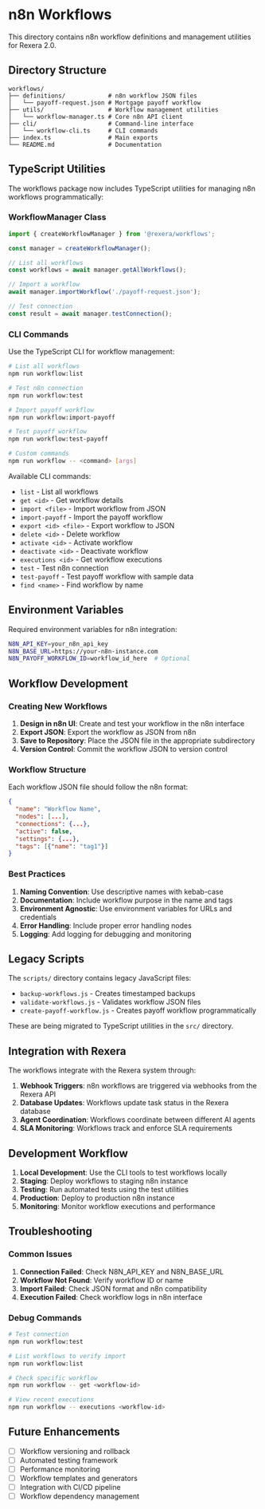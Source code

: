 # n8n Workflows

This directory contains n8n workflow definitions and management utilities for Rexera 2.0.

## Directory Structure

```
workflows/
├── definitions/            # n8n workflow JSON files
│   └── payoff-request.json # Mortgage payoff workflow
├── utils/                  # Workflow management utilities
│   └── workflow-manager.ts # Core n8n API client
├── cli/                    # Command-line interface
│   └── workflow-cli.ts     # CLI commands
├── index.ts                # Main exports
└── README.md               # Documentation
```

## TypeScript Utilities

The workflows package now includes TypeScript utilities for managing n8n workflows programmatically:

### WorkflowManager Class

```typescript
import { createWorkflowManager } from '@rexera/workflows';

const manager = createWorkflowManager();

// List all workflows
const workflows = await manager.getAllWorkflows();

// Import a workflow
await manager.importWorkflow('./payoff-request.json');

// Test connection
const result = await manager.testConnection();
```

### CLI Commands

Use the TypeScript CLI for workflow management:

```bash
# List all workflows
npm run workflow:list

# Test n8n connection
npm run workflow:test

# Import payoff workflow
npm run workflow:import-payoff

# Test payoff workflow
npm run workflow:test-payoff

# Custom commands
npm run workflow -- <command> [args]
```

Available CLI commands:
- `list` - List all workflows
- `get <id>` - Get workflow details
- `import <file>` - Import workflow from JSON
- `import-payoff` - Import the payoff workflow
- `export <id> <file>` - Export workflow to JSON
- `delete <id>` - Delete workflow
- `activate <id>` - Activate workflow
- `deactivate <id>` - Deactivate workflow
- `executions <id>` - Get workflow executions
- `test` - Test n8n connection
- `test-payoff` - Test payoff workflow with sample data
- `find <name>` - Find workflow by name

## Environment Variables

Required environment variables for n8n integration:

```bash
N8N_API_KEY=your_n8n_api_key
N8N_BASE_URL=https://your-n8n-instance.com
N8N_PAYOFF_WORKFLOW_ID=workflow_id_here  # Optional
```

## Workflow Development

### Creating New Workflows

1. **Design in n8n UI**: Create and test your workflow in the n8n interface
2. **Export JSON**: Export the workflow as JSON from n8n
3. **Save to Repository**: Place the JSON file in the appropriate subdirectory
4. **Version Control**: Commit the workflow JSON to version control

### Workflow Structure

Each workflow JSON file should follow the n8n format:

```json
{
  "name": "Workflow Name",
  "nodes": [...],
  "connections": {...},
  "active": false,
  "settings": {...},
  "tags": [{"name": "tag1"}]
}
```

### Best Practices

1. **Naming Convention**: Use descriptive names with kebab-case
2. **Documentation**: Include workflow purpose in the name and tags
3. **Environment Agnostic**: Use environment variables for URLs and credentials
4. **Error Handling**: Include proper error handling nodes
5. **Logging**: Add logging for debugging and monitoring

## Legacy Scripts

The `scripts/` directory contains legacy JavaScript files:
- `backup-workflows.js` - Creates timestamped backups
- `validate-workflows.js` - Validates workflow JSON files
- `create-payoff-workflow.js` - Creates payoff workflow programmatically

These are being migrated to TypeScript utilities in the `src/` directory.

## Integration with Rexera

The workflows integrate with the Rexera system through:

1. **Webhook Triggers**: n8n workflows are triggered via webhooks from the Rexera API
2. **Database Updates**: Workflows update task status in the Rexera database
3. **Agent Coordination**: Workflows coordinate between different AI agents
4. **SLA Monitoring**: Workflows track and enforce SLA requirements

## Development Workflow

1. **Local Development**: Use the CLI tools to test workflows locally
2. **Staging**: Deploy workflows to staging n8n instance
3. **Testing**: Run automated tests using the test utilities
4. **Production**: Deploy to production n8n instance
5. **Monitoring**: Monitor workflow executions and performance

## Troubleshooting

### Common Issues

1. **Connection Failed**: Check N8N_API_KEY and N8N_BASE_URL
2. **Workflow Not Found**: Verify workflow ID or name
3. **Import Failed**: Check JSON format and n8n compatibility
4. **Execution Failed**: Check workflow logs in n8n interface

### Debug Commands

```bash
# Test connection
npm run workflow:test

# List workflows to verify import
npm run workflow:list

# Check specific workflow
npm run workflow -- get <workflow-id>

# View recent executions
npm run workflow -- executions <workflow-id>
```

## Future Enhancements

- [ ] Workflow versioning and rollback
- [ ] Automated testing framework
- [ ] Performance monitoring
- [ ] Workflow templates and generators
- [ ] Integration with CI/CD pipeline
- [ ] Workflow dependency management